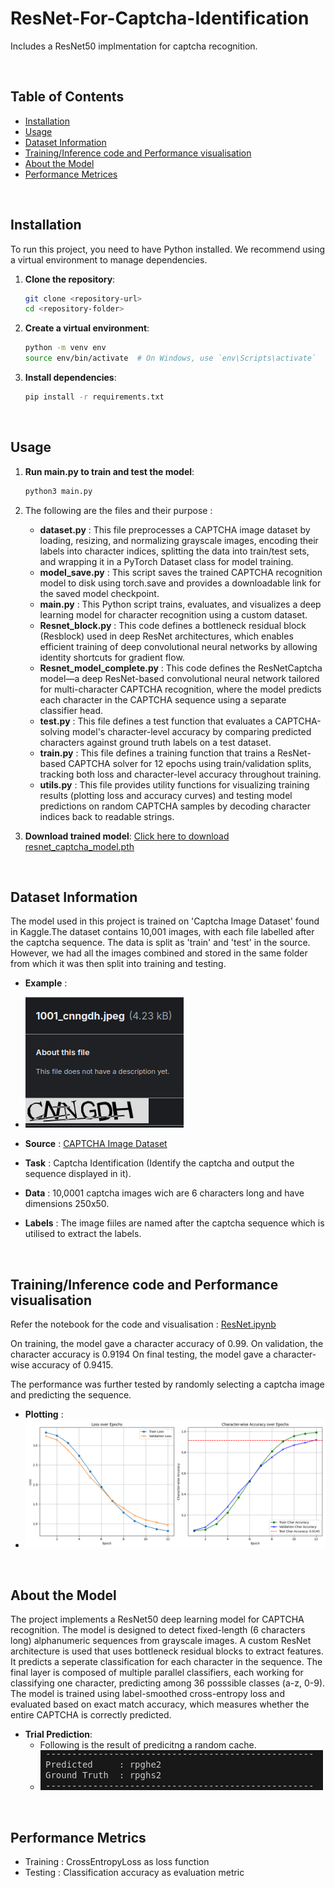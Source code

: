 # ResNet-For-Captcha-Identification
Includes a ResNet50 implmentation for captcha recognition.

<br>

## Table of Contents

- [Installation](#installation)
- [Usage](#usage)
- [Dataset Information](#dataset-information)
- [Training/Inference code and Performance visualisation](#traininginference-code-and-performance-visualisation)
- [About the Model](#about-the-model)
- [Performance Metrices](#performance-metrics)

<br>

## Installation

To run this project, you need to have Python installed. We recommend using a virtual environment to manage dependencies.

1. **Clone the repository**:
    ```sh
    git clone <repository-url>
    cd <repository-folder>
    ```

2. **Create a virtual environment**:
    ```sh
    python -m venv env
    source env/bin/activate  # On Windows, use `env\Scripts\activate`
    ```

3. **Install dependencies**:
    ```sh
    pip install -r requirements.txt
    ```

<br>

## Usage

1.  **Run main.py to train and test the model**:
    ```sh
    python3 main.py
    ```
2. The following are the files and their purpose :
   
    - **dataset.py** : This file preprocesses a CAPTCHA image dataset by loading, resizing, and normalizing grayscale images, encoding their labels into character indices, splitting the data into train/test sets, and wrapping it in a PyTorch Dataset class for model training.
    - **model_save.py** : This script saves the trained CAPTCHA recognition model to disk using torch.save and provides a downloadable link for the saved model checkpoint.
    - **main.py** : This Python script trains, evaluates, and visualizes a deep learning model for character recognition using a custom dataset.
    - **Resnet_block.py** : This code defines a bottleneck residual block (Resblock) used in deep ResNet architectures, which enables efficient training of deep convolutional neural networks by allowing identity shortcuts for gradient flow.
    - **Resnet_model_complete.py** : This code defines the ResNetCaptcha model—a deep ResNet-based convolutional neural network tailored for multi-character CAPTCHA recognition, where the model predicts each character in the CAPTCHA sequence using a separate classifier head.
    - **test.py** : This file defines a test function that evaluates a CAPTCHA-solving model's character-level accuracy by comparing predicted characters against ground truth labels on a test dataset.
    - **train.py** : This file defines a training function that trains a ResNet-based CAPTCHA solver for 12 epochs using train/validation splits, tracking both loss and character-level accuracy throughout training.
    - **utils.py** : This file provides utility functions for visualizing training results (plotting loss and accuracy curves) and testing model predictions on random CAPTCHA samples by decoding character indices back to readable strings.
      
4. **Download trained model**:
    [Click here to download resnet_captcha_model.pth](https://www.kaggle.com/models/souri008/resnet50-captcha-identification)


<br>

## Dataset Information
The model used in this project is trained on 'Captcha Image Dataset' found in Kaggle.The dataset contains 10,001 images, with each file labelled after the captcha sequence. The data is split as 'train' and 'test' in the source. However, we had all the images combined and stored in the same folder from which it was then split into training and testing.

- **Example** :
- ![Input](images/data.png)

- **Source** : [CAPTCHA Image Dataset](https://www.kaggle.com/datasets/johnbergmann/captcha-image-dataset/data)
- **Task** : Captcha Identification (Identify the captcha and output the sequence displayed in it).
- **Data** : 10,0001 captcha images wich are 6 characters long and have dimensions 250x50.
- **Labels** : The image fiiles are named after the captcha sequence which is utilised to extract the labels.

<br>

## Training/Inference code and Performance visualisation

Refer the notebook for the code and visualisation : [ResNet.ipynb](ResNet.ipynb)

On training, the model gave a character accuracy of 0.99.
On validation, the character accuracy is 0.9194
On final testing, the model gave a character-wise accuracy of 0.9415.

The performance was further tested by randomly selecting a captcha image and predicting the sequence.

- **Plotting** :
- ![Input](images/plot.png)

<br>

## About the Model
The project implements a ResNet50 deep learning model for CAPTCHA recognition. The model is designed to detect fixed-length (6 characters long) alphanumeric sequences from grayscale images. A custom ResNet architecture is used that uses bottleneck residual blocks to extract features. It predicts a seperate classification for each character in the sequence. The final layer is composed of multiple parallel classifiers, each working for classifying one character, predicting among 36 posssible classes (a-z, 0-9). The model is trained using label-smoothed cross-entropy loss and evaluated based on exact match accuracy, which measures whether the entire CAPTCHA is correctly predicted.

- **Trial Prediction**:
  - Following is the result of predicitng a random cache.
  - ![Input](images/predict.png)


<br>

## Performance Metrics
- Training : CrossEntropyLoss as loss function
- Testing  : Classification accuracy as evaluation metric
